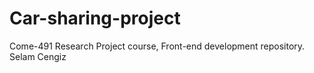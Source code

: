 # Car-sharing-project
Come-491 Research Project course, Front-end development repository.
Selam Cengiz 
